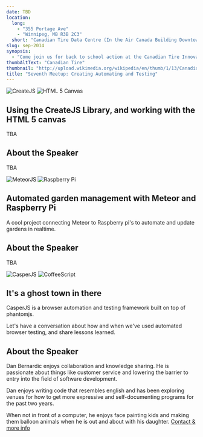 ```yaml
---
date: TBD
location: 
  long: 
    - "355 Portage Ave"
    - "Winnipeg, MB R3B 2C3"
  short: "Canadian Tire Data Centre (In the Air Canada Building Downtown)"
slug: sep-2014
synopsis: 
  - "Come join us for back to school action at the Canadian Tire Innovation Centre. We will try to have three shorter talks with pizza and networking breaks in between."
thumbAltText: "Canadian Tire"
thumbnail: "http://upload.wikimedia.org/wikipedia/en/thumb/1/13/Canadian_Tire_Logo.svg/189px-Canadian_Tire_Logo.svg.png"
title: "Seventh Meetup: Creating Automating and Testing"
---
```


![CreateJS](/images/createjs.png "CreateJS")
![HTML 5 Canvas](/images/canvas.png "HTML 5 Canvas")

Using the CreateJS Library, and working with the HTML 5 canvas
--------------------------------------------------------------

TBA


About the Speaker
-----------------

TBA

![MeteorJS](/images/meteorjs.png "MeteorJS")
![Raspberry Pi](http://www.raspberrypi.org/wp-content/uploads/2012/03/Raspi_Colour_R.png "Raspberry Pi")

Automated garden management with Meteor and Raspberry Pi
--------------------------------------------------------
	
A cool project connecting Meteor to Raspberry pi's to automate and update gardens in realtime.

	
About the Speaker
-----------------

TBA

![CasperJS](http://casperjs.org/images/casperjs-logo.png "CasperJS")
![CoffeeScript](/images/coffeescript-logo.png "CoffeeScript")


It's a ghost town in there
--------------------------

CasperJS is a browser automation and testing framework built on top of phantomjs.

Let's have a conversation about how and when we've used automated browser testing, and share lessons learned.

About the Speaker
-----------------

Dan Bernardic enjoys collaboration and knowledge sharing. He is passionate about things like customer service and lowering the barrier to entry into the field of software development.

Dan enjoys writing code that resembles english and has been exploring venues for how to get more expressive and self-documenting programs for the past two years.

When not in front of a computer, he enjoys face painting kids and making them balloon animals when he is out and about with his daughter.
[Contact & more info](http://en.gravatar.com/dbernar1 "Dan Bernardic's Gravatar Profile")
